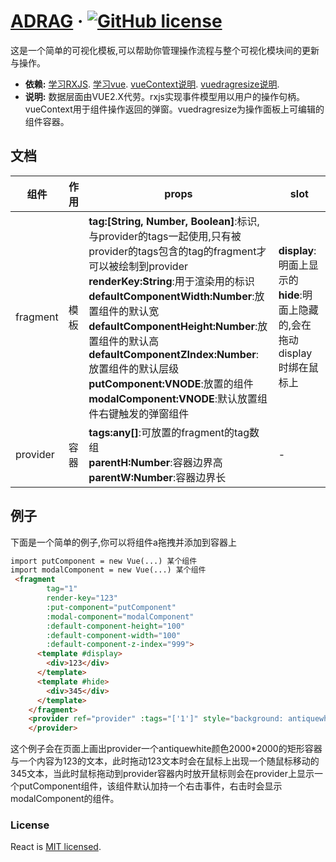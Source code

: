 # [ADRAG](https://github.com/qianzhuoyao/ADrag) &middot; [![GitHub license](https://img.shields.io/badge/license-MIT-blue.svg)]()

这是一个简单的可视化模板,可以帮助你管理操作流程与整个可视化模块间的更新与操作。

* **依赖:** 
[学习RXJS](https://cn.rx.js.org/).
[学习vue](https://cn.vuejs.org/index.html).
[vueContext说明](https://www.npmjs.com/package/vue-context).
[vuedragresize说明](https://www.npmjs.com/package/vue-drag-resize).
* **说明:** 数据层面由VUE2.X代劳。rxjs实现事件模型用以用户的操作句柄。vueContext用于组件操作返回的弹窗。vuedragresize为操作面板上可编辑的组件容器。



## 文档

|组件|作用|props|slot|
|-|-|-|-|
|fragment|模板|<strong>tag:[String, Number, Boolean]</strong>:标识,与provider的tags一起使用,只有被provider的tags包含的tag的fragment才可以被绘制到provider</br><strong>renderKey:String</strong>:用于渲染用的标识</br><strong>defaultComponentWidth:Number</strong>:放置组件的默认宽</br><strong>defaultComponentHeight:Number</strong>:放置组件的默认高</br><strong>defaultComponentZIndex:Number</strong>:放置组件的默认层级</br><strong>putComponent:VNODE</strong>:放置的组件</br><strong>modalComponent:VNODE</strong>:默认放置组件右键触发的弹窗组件|<strong>display</strong>:明面上显示的</br><strong>hide</strong>:明面上隐藏的,会在拖动display时绑在鼠标上|
|provider|容器|<strong>tags:any[]</strong>:可放置的fragment的tag数组</br><strong>parentH:Number</strong>:容器边界高</br><strong>parentW:Number</strong>:容器边界长|-|

## 例子
下面是一个简单的例子,你可以将组件a拖拽并添加到容器上

```html
import putComponent = new Vue(...) 某个组件
import modalComponent = new Vue(...) 某个组件
 <fragment
        tag="1"
        render-key="123"
        :put-component="putComponent"
        :modal-component="modalComponent"
        :default-component-height="100"
        :default-component-width="100"
        :default-component-z-index="999">
      <template #display>
        <div>123</div>
      </template>
      <template #hide>
        <div>345</div>
      </template>
    </fragment>
    <provider ref="provider" :tags="['1']" style="background: antiquewhite">
    </provider>
```

这个例子会在页面上画出provider一个antiquewhite颜色2000*2000的矩形容器与一个内容为123的文本，此时拖动123文本时会在鼠标上出现一个随鼠标移动的345文本，当此时鼠标拖动到provider容器内时放开鼠标则会在provider上显示一个putComponent组件，该组件默认加持一个右击事件，右击时会显示modalComponent的组件。

### License

React is [MIT licensed](./LICENSE).
